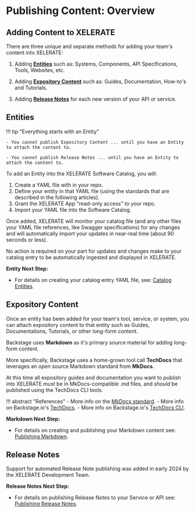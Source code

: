 # Publishing Content: Overview

## Adding Content to XELERATE

There are three unique and separate methods for adding your team's content into XELERATE:

1. Adding [**Entities**](#entities) such as: Systems, Components, API Specifications, Tools, Websites, etc.

2. Adding [**Expository Content**](#expository-content) such as: Guides, Documentation, How-to's and Tutorials.

3. Adding [**Release Notes**](#release-notes) for each new version of your API or service.


## Entities

!!! tip "Everything starts with an Entity"

    - You cannot publish Expository Content ... until you have an Entity to attach the content to.

    - You cannot publish Release Notes ... until you have an Entity to attach the content to.

To add an Entity into the XELERATE Software Catalog, you will:

1. Create a YAML file with in your repo.
2. Define your entity in that YAML file (using the standards that are described in the following articles).
3. Grant the XELERATE App "read-only access" to your repo.
4. Import your YAML file into the Software Catalog.

Once added, XELERATE will monitor your catalog file (and any other files your YAML file references, like Swagger specifications) for any changes and will automatically import your updates in near-real time (about 90 seconds or less). 

No action is required on your part for updates and changes make to your catalog entry to be automatically ingested and displayed in XELERATE.

**Entity Next Step:** 

- For details on creating your catalog entry YAML file, see: [Catalog Entities](./entities.md).


## Expository Content

Once an entity has been added for your team's tool, service, or system, you can attach expository content to that entity such as Guides, Documentations, Tutorials, or other long-form content.

Backstage uses **Markdown** as it's primary source material for adding long-form content.

More specifically, Backstage uses a home-grown tool call **TechDocs** that leverages an open source Markdown standard from **MkDocs**.

At this time all expository guides and documentation you want to publish into XELERATE *must* be in MkDocs-compatible .md files, and *should* be published using the TechDocs CLI tools.

!!! abstract "References"
    - More info on the [MkDocs standard](https://www.mkdocs.org/).
    - More info on Backstage.io's [TechDocs](https://backstage.io/docs/features/techdocs/).
    - More info on Backstage.io's [TechDocs CLI](https://backstage.io/docs/features/techdocs/concepts/#techdocs-cli).

**Markdown Next Step:** 

- For details on creating and publishing your Markdown content see: [Publishing Markdown](./guide-publishing.md).


## Release Notes

Support for automated Release Note publishing was added in early 2024 by the XELERATE Development Team.

**Release Notes Next Step:** 

- For details on publishing Release Notes to your Service or API see: [Publishing Release Notes](./release-notes.md).
